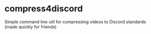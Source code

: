 # compress4discord
Simple command line util for compressing videos to Discord standards (made quickly for friends)
